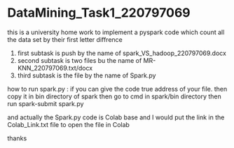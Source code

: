 # DataMining_Task1_220797069

this is a university home work to implement a pyspark code which count all the data set by their first letter diffrence

1. first subtask is push by the name of spark_VS_hadoop_220797069.docx
2. second subtask is two files bu the name of MR-KNN_220797069.txt/docx
3. third subtask is the file by the name of Spark.py

how to run spark.py : if you can give the code true address of your file. then copy it in bin directory of spark then go  to cmd in spark/bin directory then run 
spark-submit spark.py

and actually the Spark.py code is Colab base and I would put the link in the Colab_Link.txt file to open the file in Colab

thanks
